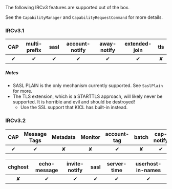 The following IRCv3 features are supported out of the box.

See the `CapabilityManager` and `CapabilityRequestCommand` for more details.

### IRCv3.1

CAP | multi-prefix | sasl | account-notify | away-notify | extended-join | tls
:-: | :----------: | :--: | :------------: | :---------: | :-----------: | :-:
✔   | ✔            | ✔    | ✔              | ✔           | ✔             | ✘

##### Notes
* SASL PLAIN is the only mechanism currently supported. See `SaslPlain` for more.
* The TLS extension, which is a STARTTLS approach, will likely never be supported. It is horrible and evil and should be destroyed!
    * Use the SSL support that KICL has built-in instead.


### IRCv3.2

CAP | Message Tags | Metadata | Monitor | account-tag | batch | cap-notify
:-: | :----------: | :------: | :-----: | :---------: | :---: | :--------:
✔   | ✔            |✘         | ✘       | ✔           | ✘     | ✔

chghost | echo-message | invite-notify | sasl | server-time | userhost-in-names
:-----: | :----------: | :-----------: | :--: | :---------: | :---------------:
✘       | ✔            | ✔             | ✔    | ✔           | ✔